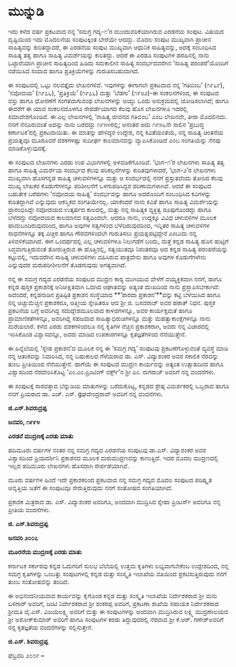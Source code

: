# **ಮುನ್ನುಡಿ**

ಇದು ಕಳೆದ ವರ್ಷ ಪ್ರಕಟವಾದ ನನ್ನ ‘ಸಮಗ್ರ ಗದ್ಯ-೧’ರ ಮುಂದುವರಿಕೆಯಾಗಿರುವ ಎರಡನೆಯ ಸಂಪುಟ. ವಿಷಯದ ದೃಷ್ಟಿಯಿಂದ ಇದು ಮೊದಲನೆಯ ಸಂಪುಟಕ್ಕಿಂತ ಬೇರೆಯೇ ಆದದ್ದು. ಮೊದಲ ಸಂಪುಟ ಮುಖ್ಯವಾಗಿ ಪ್ರಾಚೀನ ಸಾಹಿತ್ಯವನ್ನು ಕುರಿತದ್ದಾದರೆ, ಈ ಎರಡನೆಯ ಸಂಪುಟ ಮುಖ್ಯವಾಗಿ ಆಧುನಿಕ ಸಾಹಿತ್ಯವನ್ನು, ಅದಕ್ಕೆ ಸಂಬಂಧಿಸಿದ ಸಾಹಿತ್ಯ ತತ್ವ ಹಾಗೂ ಸಾಹಿತ್ಯ ವಿಮರ್ಶೆಯನ್ನು ಕುರಿತದ್ದು. ಆದರೆ ಈ ಎರಡೂ ಸಂಪುಟಗಳ ಹರಹಿನಲ್ಲಿ ನಾನು ಒಟ್ಟಾರೆಯಾಗಿ ಪ್ರಾಚೀನ ಸಾಹಿತ್ಯದಿಂದ ಹಿಡಿದು ಸಮಕಾಲೀನ ಸಾಹಿತ್ಯ ಸಂದರ್ಭದವರೆಗಿನ ‘ಸಾಹಿತ್ಯ ಪರಂಪರೆ’ಯೊಂದಿಗೆ ನಡೆಯಿಸಿದ ಸಂವಾದ ಹಾಗೂ ಪ್ರತಿಕ್ರಿಯೆಗಳನ್ನು ಗುರುತಿಸಬಹುದಾಗಿದೆ.

ಈ ಸಂಪುಟದಲ್ಲಿ ಒಟ್ಟು ನಲವತ್ತೈದು ಲೇಖನಗಳಿವೆ. ಇವುಗಳನ್ನು ಈಗಾಗಲೇ ಪ್ರಕಟವಾದ ನನ್ನ ‘ಗತಿಬಿಂಬ’ \(೧೯೬೯\), ‘ನವೋದಯ’ \(೧೯೭೬\), ‘ಪ್ರತಿಕ್ರಿಯೆ’ \(೧೯೭೬\) ಮತ್ತು ‘ಬೆಡಗು’ \(೧೯೮೨\)-ಈ ಸಂಕಲನಗಳಿಂದ, ಈ ಸಂಪುಟದ ವಸ್ತು ಹಾಗೂ ಧೋರಣೆಗೆ ಸಂಗತವಾಗುವಂಥ ಲೇಖನಗಳನ್ನು ಆಯ್ದು ಒಂದು ಅನುಕ್ರಮದಲ್ಲಿ ಜೋಡಿಸಲಾಗಿದೆ; ಹಾಗೂ ಈವರೆಗೆ ಈ ಯಾವ ಸಂಕಲನದೊಳಗೂ ಸೇಪರ್ಡೆಯಾಗದ ಕೆಲವು ಹೊಸ ಲೇಖನಗಳೂ ಇದರಲ್ಲಿ ಸಮಾವೇಶಗೊಂಡಿವೆ. ಈ ಎಲ್ಲ ಲೇಖನಗಳಲ್ಲಿ ‘ಸಾಹಿತ್ಯ ಜೀವನದ ಗತಿಬಿಂಬ’ ಎಂಬ ಲೇಖನವೇ, ತೀರಾ ಮೊದಲಿನದು. ನನಗೆ ನೆನಪಿರುವಂತೆ ಅದನ್ನು ನಾನು ಬರೆದದ್ದು ೧೯೫೪ರಲ್ಲಿ; ಆನಂತರ ಅದು ೧೯೫೬ನೇ ಸಾಲಿನ ‘ಪ್ರಬುದ್ಧ ಕರ್ಣಾಟಕ’ದಲ್ಲಿ ಪ್ರಕಟವಾಯಿತು. ಈ ಮಾತನ್ನು ಹೇಳಿದ್ದರ ಉದ್ದೇಶ, ನನ್ನ ಕವಿತೆಯಂತೆಯೆ, ನನ್ನ ಸಾಹಿತ್ಯ ಚಿಂತನೆಯ ಪ್ರಯತ್ನವೂ ಮೂರೂವರೆ ದಶಕಗಳಷ್ಟು ಸುದೀರ್ಘ ಕಾಲಮಾನವನ್ನು ವ್ಯಾಪಿಸಿಕೊಂಡಿದೆ ಎಂಬ ಸಂಗತಿಯನ್ನು ನೆನಪು ಮಾಡಿಕೊಳ್ಳುವುದಕ್ಕೆ.

ಈ ಸಂಪುಟದ ಲೇಖನಗಳು ಎರಡು ಉಪ ವಿಭಾಗಗಳಲ್ಲಿ ಅಳವಡಿಕೆಗೊಂಡಿವೆ. ‘ಭಾಗ-೧’ರ ಲೇಖನಗಳು ಸಾಹಿತ್ಯ ತತ್ವ ಹಾಗೂ ಸಾಹಿತ್ಯ ವಿಮರ್ಶೆಯ ಸಂದರ್ಭದ ಕೆಲವು ಪರಿಕಲ್ಪನೆಗಳನ್ನು ಕುರಿತವುಗಳಾದರೆ, ‘ಭಾಗ-೨’ರ ಲೇಖನಗಳು ಮುಖ್ಯವಾಗಿ ಹೊಸಗನ್ನಡ ಸಾಹಿತ್ಯ ಚಳುವಳಿಗಳನ್ನೂ ಮತ್ತು ಆ ಸಂದರ್ಭದಲ್ಲಿ ನನಗೆ ಪ್ರಸ್ತುತವೆಂದು ತೋರಿದ ಕೆಲವು ಮುಖ್ಯ ಲೇಖಕರ ಕೊಡುಗೆಗಳನ್ನೂ ಪರಿಶೀಲನೆಗೆ ಒಳಗುಪಡಿಸಿದ್ದರ ಪರಿಣಾಮಗಳಾಗಿವೆ. ಆದರೆ ಈ ಸಂಪುಟದ ಬಹುತೇಕ ಬರೆಹಗಳು ‘ನವೋದಯ ಸಾಹಿತ್ಯ’ ಸಂದರ್ಭವನ್ನು ಹಾಗೂ ಅದರೊಂದಿಗೆ ಸಂಬಂಧಿಸಿದ ಕವಿಗಳನ್ನು ಕುರಿತದ್ದಾಗಿವೆ ಎನ್ನುವುದು ಆಕಸ್ಮಿಕದ ಸಂಗತಿಯೇನಲ್ಲ. ಯಾಕೆಂದರೆ ನಾನು ಕವಿತೆ ಹಾಗೂ ಸಾಹಿತ್ಯ ವಿಮರ್ಶೆಯನ್ನು ಪ್ರಾರಂಭಿಸಿದ್ದೇ ನವೋದಯದ ಉತ್ಕರ್ಷದ ಕಾಲದಲ್ಲಿ, ಮತ್ತು ನನ್ನ ಸಾಹಿತ್ಯಕ ವ್ಯಕ್ತಿತ್ವ ರೂಪುಗೊಂಡದ್ದು ಹಾಗೂ ಬೆಳೆದದ್ದು ನವೋದಯದ ಕಾಲಮಾನದ ಸತ್ವದಿಂದಲೇ. ಆದರೂ ನಾನು, ಉದ್ದಕ್ಕೂ ವಿವಿಧ ಚಳುವಳಿಗಳ ಮೂಲಕ ಹಾದುಬಂದಿರುವುದರಿಂದ, ಹಾಗೂ ಅವುಗಳ ಸತ್ವಗಳಿಂದ ಬೆಳೆದಿರುವುದರಿಂದ, ಇನ್ನಿತರ ಸಾಹಿತ್ಯ ಚಳುವಳಿಗಳ ಸಾಧನೆಗಳನ್ನೂ ತಕ್ಕ ಎಚ್ಚರ ಹಾಗೂ ಗೌರವಗಳಿಂದಲೇ ಗುರುತಿಸಲು ಪ್ರಯತ್ನಪಟ್ಟಿದ್ದೇನೆ ಎಂಬುದು ನನ್ನ ತಿಳಿವಳಿಕೆಯಾಗಿದೆ. ಈಗ ಒಂದರ್ಥದಲ್ಲಿ ಎಲ್ಲ ಚಳುವಳಿಗಳೂ ನಿಲುಗಡೆಗೆ ಬಂದು, ಮತ್ತೆ ಕನ್ನಡ ಸಾಹಿತ್ಯ ಹೊಸ ಹುಟ್ಟಿಗೆ ಸಿದ್ಧವಾಗುತ್ತಿರುವಂತೆ ತೋರುತ್ತಿರುವ ಈ ಹೊತ್ತಿನಲ್ಲಿ, ಸತ್ವಯುತವೂ ನಿರಂತರವೂ ಆದ ಕನ್ನಡ ಸಾಹಿತ್ಯ ಪರಂಪರೆಯನ್ನು ಕಟ್ಟುವಲ್ಲಿ, ಇದುವರೆಗಿನ ಸಾಹಿತ್ಯ ಚಳುವಳಿಗಳು ವಹಿಸಿರುವ ಪಾತ್ರವೇನು ಹಾಗೂ ಅವುಗಳ ಕೊಡುಗೆಗಳೇನು ಎನ್ನುವುದರ ಮರುಪರೀಶೀಲನೆಗೆ ತೊಡಗುವುದು ಅಗತ್ಯವಾಗಿದೆ.

ನನ್ನ ಈ ಸಮಗ್ರ ಗದ್ಯದ ಎರಡನೆಯ ಸಂಪುಟದ ಮುದ್ರಣ ಕಾರ‍್ಯ ಮುಗಿಯುವ ವೇಳೆಗೆ ವಯ್ಯಕ್ತಿಕವಾಗಿ ನನಗೆ, ಹಾಗೂ ಕನ್ನಡ ಪುಸ್ತಕ ಪ್ರಕಾಶನಕ್ಕೆ ಅನಿರೀಕ್ಷಿತವಾಗಿ ಒದಗಿದ ಆಘಾತವನ್ನು ಅತ್ಯಂತ ದುಃಖದಿಂದ ನಾನು ಪ್ರಸ್ತಾಪಿಸಬೇಕಾಗಿದೆ: ಅದೆಂದರೆ, ಕನ್ನಡನಾಡಿನ ಪ್ರತಿಷ್ಠಿತ ಪ್ರಕಾಶನ ಸಂಸ್ಥೆಯಾದ **‘ಶಾರದಾ ಪ್ರಕಾಶನ’**ವನ್ನು ಕಟ್ಟಿ ಬೆಳೆಯಿಸಿದ ಹಾಗೂ ನನ್ನ ಅಚ್ಚುಮೆಚ್ಚಿನ ಪ್ರಕಾಶಕರೂ, ಆತ್ಮೀಯ ಸ್ನೇಹಿತರೂ ಆದ ಶ್ರೀ ಜಿ. ಬಸವರಾಜ್ ಅವರ ಹಠಾತ್ ನಿಧನ. ಪುಸ್ತಕ ಪ್ರಕಟನೆಯ ಬಗ್ಗೆ ಅವರಿಗಿದ್ದ ಸದುದ್ದೇಶಮೂಲವಾದ ಕಾಳಜಿಗಳನ್ನೂ, ಅವರ ಕಾರ್ಯಕ್ಷಮತೆ ಹಾಗೂ ಪ್ರಾಮಾಣಿಕತೆಗಳನ್ನೂ, ಅವರಿಗಿದ್ದ ಸಹಜವಾದ ಸಾಹಿತ್ಯಾಭಿರುಚಿಗಳನ್ನೂ ಮತ್ತು ಮಹತ್ವಾಕಾಂಕ್ಷೆಗಳನ್ನೂ ನಾನು ಮರೆಯಲಾರೆ. ಕಳೆದ ಎರಡು ದಶಕಗಳಿಂದಲೂ ನನ್ನ ಕೃತಿಗಳ ನೆಚ್ಚಿನ ಪ್ರಕಾಶಕರಾಗಿ, ಅವರು ನನ್ನ ವಿಚಾರದಲ್ಲಿ ಇರಿಸಿಕೊಂಡ ವಿಶ್ವಾಸವನ್ನೂ, ಅವರು ಮಾಡಿದ ಉಪಕಾರಗಳನ್ನೂ ಕೃತಜ್ಞತೆಗಳಿಂದ ನೆನೆಯುತ್ತೇನೆ.

ಈ ಹಿನ್ನೆಲೆಯಲ್ಲಿ ‘ಸ್ನೇಹ ಪ್ರಕಾಶನ’ದ ಮೂಲಕ ನನ್ನ ಈ ‘ಸಮಗ್ರ ಗದ್ಯ’ ಸಂಪುಟವು ಪ್ರಕಟಣೆಗೊಳ್ಳುವಂತೆ ವ್ಯವಸ್ಥೆ ಮಾಡಿ ನನ್ನ ಆತಂಕವನ್ನು ನಿವಾರಿಸಿದ, ನನ್ನ ಬಹುಕಾಲದ ಗೆಳೆಯರಾದ ಡಾ. ಎಸ್. ವಿದ್ಯಾಶಂಕರ ಅವರ ಸಕಾಲಿಕ ನೆರವನ್ನು ತುಂಬ ಪ್ರೀತಿಯಿಂದ ನೆನೆಯುತ್ತೇನೆ. ಹಾಗೆಯೆ ಈ ಸಂಪುಟದ ಮುದ್ರಣ ಕಾರ್ಯವನ್ನು ಅತ್ಯಂತ ಉತ್ಸಾಹದಿಂದ ಹಾಗೂ ವಿಶ್ವಾಸದಿಂದ ನೆರವೇರಿಸಿಕೊಟ್ಟ ‘ಎಂ.ಎಂ.ಪ್ರಿಂಟಿಂಗ್ ವರ್ಕ್ಸ್’ನ ಶ್ರೀ ಎಂ. ನಾಗರಾಜ್ ಅವರಿಗೆ ನನ್ನ ವಂದನೆಗಳು.

ಈ ಸಂಪುಟಕ್ಕೆ ಸಾರವತ್ತಾದ ಬೆನ್ನುಡಿಯ ಮಾತುಗಳನ್ನು ಬರೆದುಕೊಟ್ಟ, ಕನ್ನಡದ ಶ್ರೇಷ್ಠ ವಿಮರ್ಶಕರಲ್ಲಿ ಒಬ್ಬರಾದ ಹಾಗೂ ನನಗೆ ಪ್ರಿಯರಾದ ಡಾ. ಎಚ್. ಎಸ್. gಘವೇಂದ್ರರಾವ್ ಅವರಿಗೆ ನನ್ನ ವಂದನೆಗಳು.

**ಜಿ.ಎಸ್.ಶಿವರುದ್ರಪ್ಪ**

**ಜನವರಿ, ೧೯೯೪**



**ಎರಡನೆ ಮುದ್ರಣಕ್ಕೆ ಎರಡು ಮಾತು**

ಹದಿಮೂರು ವರ್ಷಗಳ ನಂತರ ನನ್ನ ಸಮಗ್ರ ಗದ್ಯದ ಎರಡನೆಯ ಸಂಪುಟವು ಡಾ.ಎಸ್. ವಿದ್ಯಾಶಂಕರ ಅವರ ವಿಶ್ವಾಸದಿಂದ ಪ್ರಿಯದರ್ಶಿನಿ ಪ್ರಕಾಶನದ ಮೂಲಕ ಮರುಮುದ್ರಣವನ್ನು ಕಾಣುತ್ತಿದೆ. ಇದರ ಮೊದಲ ಮುದ್ರಣದಲ್ಲಿ ಇಲ್ಲದ ಹದಿಮೂರು ಲೇಖನಗಳು ಹೊಸದಾಗಿ ಸೇರ್ಪಡೆಯಾಗಿವೆ.

ಮೂರು ವರ್ಷಗಳ ಹಿಂದೆ ಇದೇ ಪ್ರಕಾಶಕರಿಂದ ಪ್ರಕಟವಾದ ನನ್ನ ಸಮಗ್ರ ಗದ್ಯದ ಮೊದಲ ಸಂಪುಟದ ಪರಿಷ್ಕೃತ ಆವೃತ್ತಿಯ ಜತೆಗೆ ಈ ಸಂಪುಟವೂ ಸೇರುತ್ತಿರುವುದು ನನಗೆ ಸಂತೋಷದ ಸಂಗತಿಯಾಗಿದೆ.

ಪ್ರಕಾಶಕ ಮಿತ್ರರಾದ ಡಾ. ಎಸ್. ವಿದ್ಯಾಶಂಕರ ಅವರಿಗೂ, ಅಂದವಾಗಿ ಮುದ್ರಿಸಿದ ಸ್ನೇಹಾ ಪ್ರಿಂಟರ್ಸ್ ಅವರಿಗೂ ನನ್ನ ಪ್ರೀತಿಯ ವಂದನೆಗಳು.

**ಜಿ. ಎಸ್.ಶಿವರುದ್ರಪ್ಪ**

**ಜನವರಿ ೨೦೦೭**



**ಮೂರನೆಯ ಮುದ್ರಣಕ್ಕೆ ಎರಡು ಮಾತು**

ಕರ್ನಾಟಕ ಸರ್ಕಾರವು ಕನ್ನಡ ಓದುಗರಿಗೆ ಸುಲಭ ಬೆಲೆಯಲ್ಲಿ ಉತ್ತಮ ಕೃತಿಗಳು ಲಭ್ಯವಾಗಬೇಕೆಂಬ ಉದ್ದೇಶದಿಂದ, ನನ್ನ ಸಮಗ್ರ ಕೃತಿಗಳನ್ನು ಒಂಬತ್ತು ಸಂಪುಟಗಳಲ್ಲಿ ಕನ್ನಡ ಮತ್ತು ಸಂಸ್ಕೃತಿ ಇಲಾಖೆಯ ವತಿಯಿಂದ ಪ್ರಕಟಿಸುತ್ತಿರುವುದು ನನಗೆ ತುಂಬ ಸಂತೋಷವನ್ನು ತಂದಿದೆ.

ಈ ಅಭಿನಂದನೀಯವಾದ ಕಾರ್ಯವನ್ನು ಕೈಗೊಂಡ ಕನ್ನಡ ಮತ್ತು ಸಂಸ್ಕೃತಿ ಇಲಾಖೆಯ ನಿರ್ದೇಶಕರಾದ ಶ್ರೀ ಮನು ಬಳಿಗಾರ್ ಅವರಿಗೆ, ಜಂಟಿ ನಿರ್ದೇಶಕರಾದ ಶ್ರೀ ಶಂಕರಪ್ಪ ಅವರಿಗೆ, ಪ್ರಕಟಣಾ ಶಾಖೆಯ ಸಹಾಯಕ ನಿರ್ದೇಶಕರಾದ ಶ್ರೀಮತಿ ವೈ.ಎಸ್. ವಿಜಯಲಕ್ಷ್ಮಿ ಅವರಿಗೆ ಮತ್ತು ಈ ಸಂಪುಟಗಳನ್ನು ಅಂದವಾಗಿ ಮುದ್ರಿಸಿರುವ ಲಕ್ಷ್ಮಿ ಮುದ್ರಣಾಲಯದ ಶ್ರೀ ಅಶೋಕ್‌ಕುಮಾರ್ ಅವರಿಗೆ ಹಾಗೂ ಸಂಪುಟಗಳ ಕರಡು ತಿದ್ದುವುದರಲ್ಲಿ ನೆರವಾದ ಶ್ರೀ ಕೆ.ಆರ್. ಗಣೇಶ್‌ಅವರಿಗೆ ನನ್ನ ಕೃತಜ್ಞತೆಯ ವಂದನೆಗಳನ್ನು ಸಲ್ಲಿಸುತ್ತೇನೆ.

**ಜಿ.ಎಸ್. ಶಿವರುದ್ರಪ್ಪ**

ಫೆಬ್ರವರಿ ೨೦೦೯ **–**

